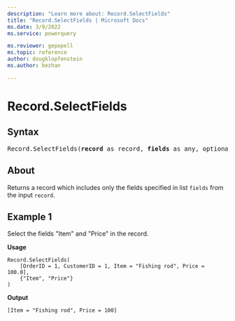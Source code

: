```yaml
---
description: "Learn more about: Record.SelectFields"
title: "Record.SelectFields | Microsoft Docs"
ms.date: 3/9/2022
ms.service: powerquery

ms.reviewer: gepopell
ms.topic: reference
author: dougklopfenstein
ms.author: bezhan

---
```

# Record.SelectFields

## Syntax

<pre>
Record.SelectFields(<b>record</b> as record, <b>fields</b> as any, optional <b>missingField</b> as nullable number) as record
</pre>
  
## About

Returns a record which includes only the fields specified in list `fields` from the input `record`.

## Example 1

Select the fields "Item" and "Price" in the record.

**Usage**

```powerquery-m
Record.SelectFields(
    [OrderID = 1, CustomerID = 1, Item = "Fishing rod", Price = 100.0],
    {"Item", "Price"}
)
```

**Output**

`[Item = "Fishing rod", Price = 100]`
